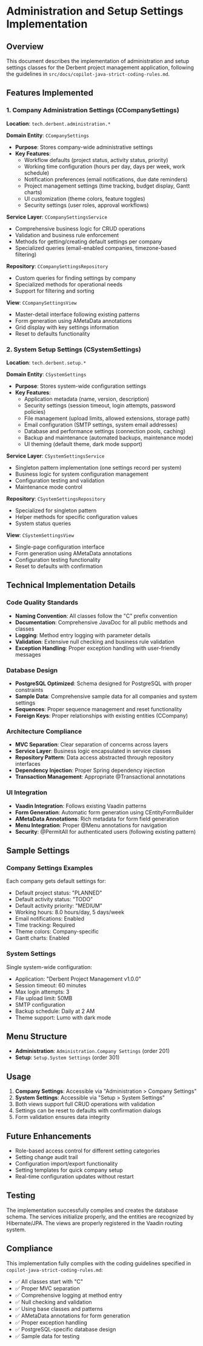# Administration and Setup Settings Implementation

## Overview
This document describes the implementation of administration and setup settings classes for the Derbent project management application, following the guidelines in `src/docs/copilot-java-strict-coding-rules.md`.

## Features Implemented

### 1. Company Administration Settings (CCompanySettings)
**Location**: `tech.derbent.administration.*`

**Domain Entity**: `CCompanySettings`
- **Purpose**: Stores company-wide administrative settings
- **Key Features**:
  - Workflow defaults (project status, activity status, priority)
  - Working time configuration (hours per day, days per week, work schedule)
  - Notification preferences (email notifications, due date reminders)
  - Project management settings (time tracking, budget display, Gantt charts)
  - UI customization (theme colors, feature toggles)
  - Security settings (user roles, approval workflows)

**Service Layer**: `CCompanySettingsService`
- Comprehensive business logic for CRUD operations
- Validation and business rule enforcement
- Methods for getting/creating default settings per company
- Specialized queries (email-enabled companies, timezone-based filtering)

**Repository**: `CCompanySettingsRepository`
- Custom queries for finding settings by company
- Specialized methods for operational needs
- Support for filtering and sorting

**View**: `CCompanySettingsView`
- Master-detail interface following existing patterns
- Form generation using AMetaData annotations
- Grid display with key settings information
- Reset to defaults functionality

### 2. System Setup Settings (CSystemSettings)
**Location**: `tech.derbent.setup.*`

**Domain Entity**: `CSystemSettings`
- **Purpose**: Stores system-wide configuration settings
- **Key Features**:
  - Application metadata (name, version, description)
  - Security settings (session timeout, login attempts, password policies)
  - File management (upload limits, allowed extensions, storage path)
  - Email configuration (SMTP settings, system email addresses)
  - Database and performance settings (connection pools, caching)
  - Backup and maintenance (automated backups, maintenance mode)
  - UI theming (default theme, dark mode support)

**Service Layer**: `CSystemSettingsService`
- Singleton pattern implementation (one settings record per system)  
- Business logic for system configuration management
- Configuration testing and validation
- Maintenance mode control

**Repository**: `CSystemSettingsRepository`
- Specialized for singleton pattern
- Helper methods for specific configuration values
- System status queries

**View**: `CSystemSettingsView`
- Single-page configuration interface
- Form generation using AMetaData annotations
- Configuration testing functionality
- Reset to defaults with confirmation

## Technical Implementation Details

### Code Quality Standards
- **Naming Convention**: All classes follow the "C" prefix convention
- **Documentation**: Comprehensive JavaDoc for all public methods and classes
- **Logging**: Method entry logging with parameter details
- **Validation**: Extensive null checking and business rule validation
- **Exception Handling**: Proper exception handling with user-friendly messages

### Database Design
- **PostgreSQL Optimized**: Schema designed for PostgreSQL with proper constraints
- **Sample Data**: Comprehensive sample data for all companies and system settings
- **Sequences**: Proper sequence management and reset functionality
- **Foreign Keys**: Proper relationships with existing entities (CCompany)

### Architecture Compliance
- **MVC Separation**: Clear separation of concerns across layers
- **Service Layer**: Business logic encapsulated in service classes
- **Repository Pattern**: Data access abstracted through repository interfaces
- **Dependency Injection**: Proper Spring dependency injection
- **Transaction Management**: Appropriate @Transactional annotations

### UI Integration
- **Vaadin Integration**: Follows existing Vaadin patterns
- **Form Generation**: Automatic form generation using CEntityFormBuilder
- **AMetaData Annotations**: Rich metadata for form field generation
- **Menu Integration**: Proper @Menu annotations for navigation
- **Security**: @PermitAll for authenticated users (following existing pattern)

## Sample Settings

### Company Settings Examples
Each company gets default settings for:
- Default project status: "PLANNED"
- Default activity status: "TODO" 
- Default activity priority: "MEDIUM"
- Working hours: 8.0 hours/day, 5 days/week
- Email notifications: Enabled
- Time tracking: Required
- Theme colors: Company-specific
- Gantt charts: Enabled

### System Settings
Single system-wide configuration:
- Application: "Derbent Project Management v1.0.0"
- Session timeout: 60 minutes
- Max login attempts: 3
- File upload limit: 50MB
- SMTP configuration
- Backup schedule: Daily at 2 AM
- Theme support: Lumo with dark mode

## Menu Structure
- **Administration**: `Administration.Company Settings` (order 201)
- **Setup**: `Setup.System Settings` (order 301)

## Usage
1. **Company Settings**: Accessible via "Administration > Company Settings"
2. **System Settings**: Accessible via "Setup > System Settings"
3. Both views support full CRUD operations with validation
4. Settings can be reset to defaults with confirmation dialogs
5. Form validation ensures data integrity

## Future Enhancements
- Role-based access control for different setting categories
- Setting change audit trail
- Configuration import/export functionality
- Setting templates for quick company setup
- Real-time configuration updates without restart

## Testing
The implementation successfully compiles and creates the database schema. The services initialize properly, and the entities are recognized by Hibernate/JPA. The views are properly registered in the Vaadin routing system.

## Compliance
This implementation fully complies with the coding guidelines specified in `copilot-java-strict-coding-rules.md`:
- ✅ All classes start with "C"
- ✅ Proper MVC separation
- ✅ Comprehensive logging at method entry
- ✅ Null checking and validation
- ✅ Using base classes and patterns
- ✅ AMetaData annotations for form generation
- ✅ Proper exception handling
- ✅ PostgreSQL-specific database design
- ✅ Sample data for testing